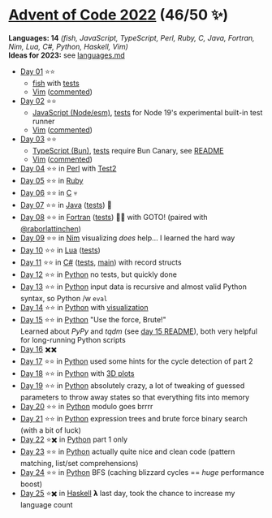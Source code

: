 # [Advent of Code 2022](https://adventofcode.com/2022) (46/50 ✨)

**Languages: 14** *(fish, JavaScript, TypeScript, Perl, Ruby, C, Java, Fortran, Nim,
Lua, C#, Python, Haskell, Vim)*  
**Ideas for 2023:** see [languages.md](languages.md)

- [Day 01](https://adventofcode.com/2022/day/1) ⭐⭐
    - [fish](day-01/day01.fish) with [tests](day-01/test.fish)
    - [Vim](../vim/2022/day-01/aoc-2022-01.vim)
      ([commented](../vim/2022/day-01/aoc-2022-01.commented.vim))
- [Day 02](https://adventofcode.com/2022/day/2) ⭐⭐
    - [JavaScript (Node/esm)](day-02/day02.mjs),
      [tests](day-02/day02.test.mjs) for Node 19's experimental built-in test runner
    - [Vim](../vim/2022/day-02/aoc-2022-02.vim)
      ([commented](../vim/2022/day-02/aoc-2022-02.commented.vim))
- [Day 03](https://adventofcode.com/2022/day/3) ⭐⭐
    - [TypeScript (Bun)](day-03/day03.ts),
      [tests](day-03/day03.test.ts) require Bun Canary, see [README](day-03/README.md)
    - [Vim](../vim/2022/day-03/aoc-2022-03.vim)
      ([commented](../vim/2022/day-03/aoc-2022-03.commented.vim))
- [Day 04](https://adventofcode.com/2022/day/4) ⭐⭐ in
  [Perl](day-04/day04.pl) with [Test2](https://metacpan.org/pod/Test2)
- [Day 05](https://adventofcode.com/2022/day/5) ⭐⭐ in
  [Ruby](day-05/day05.rb)
- [Day 06](https://adventofcode.com/2022/day/6) ⭐⭐ in
  [C](day-06/day06.c) 💀
- [Day 07](https://adventofcode.com/2022/day/7) ⭐⭐ in
  [Java](day-07/src/main/java/de/zogan/aoc2022/Day07.java)
  ([tests](day-07/src/test/java/de/zogan/aoc2022/Day07Tests.java)) 🦕
- [Day 08](https://adventofcode.com/2022/day/8) ⭐⭐ in
  [Fortran](day-08/day08.f90)
  ([tests](day-08/tests.f90)) 🧑‍🔬 with GOTO!
  (paired with [@raborlattinchen](https://github.com/raborlattinchen))
- [Day 09](https://adventofcode.com/2022/day/9) ⭐⭐ in
  [Nim](day-09/day09.nim) visualizing *does* help… I learned the hard way
- [Day 10](https://adventofcode.com/2022/day/10) ⭐⭐ in
  [Lua](day-10/day10.lua) ([tests](day-10/day10_spec.lua))
- [Day 11](https://adventofcode.com/2022/day/11) ⭐⭐ in
  [C#](day-11/Day11.cs) ([tests](day-11/Day11Tests.cs),
  [main](day-11/Program.cs)) with record structs
- [Day 12](https://adventofcode.com/2022/day/12) ⭐⭐ in
  [Python](day-12/day12.py) no tests, but quickly done
- [Day 13](https://adventofcode.com/2022/day/13) ⭐⭐ in
  [Python](day-13/day13.py) input data is recursive and almost valid Python syntax, so Python /w `eval`
- [Day 14](https://adventofcode.com/2022/day/14) ⭐⭐ in
  [Python](day-14/day14.py) with [visualization](day-14/README.md)
- [Day 15](https://adventofcode.com/2022/day/15) ⭐⭐ in
  [Python](day-15/day15.py) "Use the force, Brute!"  
  Learned about *PyPy* and *tqdm* (see [day 15 README](day-15/README.md)),
  both very helpful for long-running Python scripts
- [Day 16](https://adventofcode.com/2022/day/16) ️✖️✖️
- [Day 17](https://adventofcode.com/2022/day/17) ⭐⭐ in
  [Python](day-17/day17.py) used some hints for the cycle detection of part 2
- [Day 18](https://adventofcode.com/2022/day/18) ⭐⭐ in
  [Python](day-18/day18.py) with [3D plots](day-18/README.md)
- [Day 19](https://adventofcode.com/2022/day/19) ⭐⭐ in
  [Python](day-19/day19.py) absolutely crazy, a lot of tweaking of guessed
  parameters to throw away states so that everything fits into memory
- [Day 20](https://adventofcode.com/2022/day/20) ⭐⭐ in
  [Python](day-20/day20.py) modulo goes brrrr
- [Day 21](https://adventofcode.com/2022/day/21) ⭐⭐ in
  [Python](day-21/day21.py) expression trees and brute force binary search (with a bit of luck)
- [Day 22](https://adventofcode.com/2022/day/22) ⭐✖️ in
  [Python](day-22/day22.py) part 1 only
- [Day 23](https://adventofcode.com/2022/day/23) ⭐⭐ in
  [Python](day-23/day23.py) actually quite nice and clean code (pattern matching, list/set comprehensions)
- [Day 24](https://adventofcode.com/2022/day/24) ⭐⭐ in
  [Python](day-24/day24.py) BFS (caching blizzard cycles == *huge* performance boost)
- [Day 25](https://adventofcode.com/2022/day/25) ⭐✖️ in
  [Haskell](day-25/day25.hs) 𝝺 last day, took the chance to increase my language count
